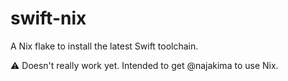 # swift-nix

A Nix flake to install the latest Swift toolchain.

⚠️ Doesn't really work yet. Intended to get @najakima to use Nix.
